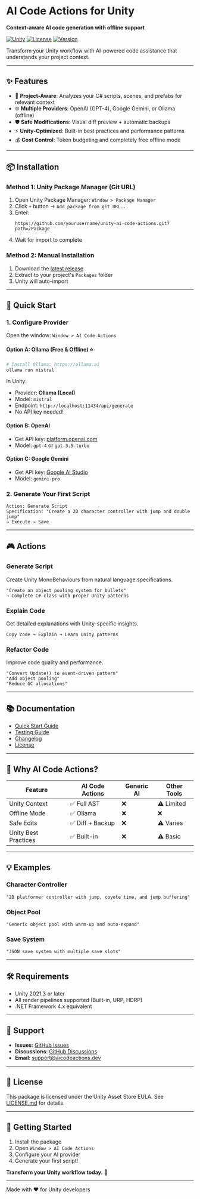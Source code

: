 # AI Code Actions for Unity

**Context-aware AI code generation with offline support**

[![Unity](https://img.shields.io/badge/Unity-2021.3+-black.svg)](https://unity.com)
[![License](https://img.shields.io/badge/License-Unity%20Asset%20Store%20EULA-blue.svg)](LICENSE.md)
[![Version](https://img.shields.io/badge/Version-1.0.0-green.svg)](CHANGELOG.md)

Transform your Unity workflow with AI-powered code assistance that understands your project context.

---

## ✨ Features

- 🎯 **Project-Aware**: Analyzes your C# scripts, scenes, and prefabs for relevant context
- 🌐 **Multiple Providers**: OpenAI (GPT-4), Google Gemini, or Ollama (offline)
- 🛡️ **Safe Modifications**: Visual diff preview + automatic backups
- ⚡ **Unity-Optimized**: Built-in best practices and performance patterns
- 💰 **Cost Control**: Token budgeting and completely free offline mode

---

## 📦 Installation

### Method 1: Unity Package Manager (Git URL)

1. Open Unity Package Manager: `Window > Package Manager`
2. Click `+` button → `Add package from git URL...`
3. Enter:
   ```
   https://github.com/yourusername/unity-ai-code-actions.git?path=/Package
   ```
4. Wait for import to complete

### Method 2: Manual Installation

1. Download the [latest release](https://github.com/yourusername/unity-ai-code-actions/releases)
2. Extract to your project's `Packages` folder
3. Unity will auto-import

---

## 🚀 Quick Start

### 1. Configure Provider

Open the window: `Window > AI Code Actions`

#### Option A: Ollama (Free & Offline) ⭐
```bash
# Install Ollama: https://ollama.ai
ollama run mistral
```

In Unity:
- Provider: **Ollama (Local)**
- Model: `mistral`
- Endpoint: `http://localhost:11434/api/generate`
- No API key needed!

#### Option B: OpenAI
- Get API key: [platform.openai.com](https://platform.openai.com)
- Model: `gpt-4` or `gpt-3.5-turbo`

#### Option C: Google Gemini
- Get API key: [Google AI Studio](https://makersuite.google.com/app/apikey)
- Model: `gemini-pro`

### 2. Generate Your First Script

```
Action: Generate Script
Specification: "Create a 2D character controller with jump and double jump"
→ Execute → Save
```

---

## 🎮 Actions

### Generate Script
Create Unity MonoBehaviours from natural language specifications.

```
"Create an object pooling system for bullets"
→ Complete C# class with proper Unity patterns
```

### Explain Code
Get detailed explanations with Unity-specific insights.

```
Copy code → Explain → Learn Unity patterns
```

### Refactor Code
Improve code quality and performance.

```
"Convert Update() to event-driven pattern"
"Add object pooling"
"Reduce GC allocations"
```

---

## 📚 Documentation

- [Quick Start Guide](QUICKSTART.md)
- [Testing Guide](TESTING_GUIDE.md)
- [Changelog](CHANGELOG.md)
- [License](LICENSE.md)

---

## 🎯 Why AI Code Actions?

| Feature | AI Code Actions | Generic AI | Other Tools |
|---------|----------------|------------|-------------|
| Unity Context | ✅ Full AST | ❌ | ⚠️ Limited |
| Offline Mode | ✅ Ollama | ❌ | ❌ |
| Safe Edits | ✅ Diff + Backup | ❌ | ⚠️ Varies |
| Unity Best Practices | ✅ Built-in | ❌ | ⚠️ Basic |

---

## 💡 Examples

### Character Controller
```
"2D platformer controller with jump, coyote time, and jump buffering"
```

### Object Pool
```
"Generic object pool with warm-up and auto-expand"
```

### Save System
```
"JSON save system with multiple save slots"
```

---

## 🛠️ Requirements

- Unity 2021.3 or later
- All render pipelines supported (Built-in, URP, HDRP)
- .NET Framework 4.x equivalent

---

## 🤝 Support

- **Issues**: [GitHub Issues](https://github.com/yourusername/unity-ai-code-actions/issues)
- **Discussions**: [GitHub Discussions](https://github.com/yourusername/unity-ai-code-actions/discussions)
- **Email**: support@aicodeactions.dev

---

## 📄 License

This package is licensed under the Unity Asset Store EULA.
See [LICENSE.md](LICENSE.md) for details.

---

## 🎉 Getting Started

1. Install the package
2. Open `Window > AI Code Actions`
3. Configure your AI provider
4. Generate your first script!

**Transform your Unity workflow today.** 🚀

---

Made with ❤️ for Unity developers
